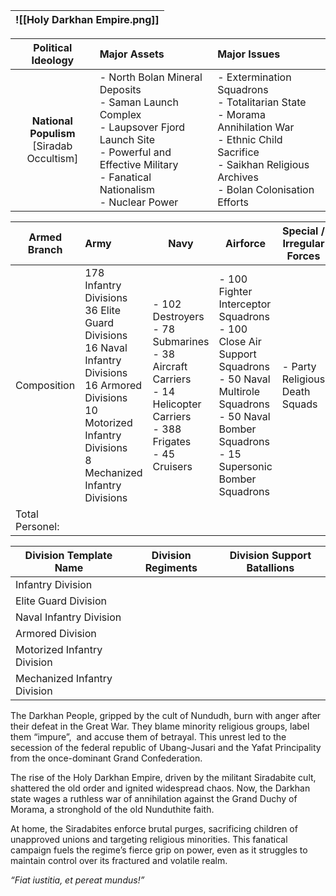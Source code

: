 
| ![[Holy Darkhan Empire.png]] |
| ---------------------------- |

|            **Political Ideology**            | **Major Assets**                                                                                                                                                             | Major Issues                                                                                                                                                               |
| :------------------------------------------: | :--------------------------------------------------------------------------------------------------------------------------------------------------------------------------- | :------------------------------------------------------------------------------------------------------------------------------------------------------------------------- |
| **National Populism**<br>[Siradab Occultism] | - North Bolan Mineral Deposits<br>- Saman Launch Complex<br>- Laupsover Fjord Launch Site<br>- Powerful and Effective Military<br>- Fanatical Nationalism<br>- Nuclear Power | - Extermination Squadrons<br>- Totalitarian State<br>- Morama Annihilation War<br>- Ethnic Child Sacrifice<br>- Saikhan Religious Archives<br>- Bolan Colonisation Efforts |

| Armed Branch    | Army                                                                                                                                                                            | Navy                                                                                                                         | Airforce                                                                                                                                                                      | Special / Irregular Forces     | Nuclear Arsenal                                       |
| --------------- | :------------------------------------------------------------------------------------------------------------------------------------------------------------------------------ | ---------------------------------------------------------------------------------------------------------------------------- | ----------------------------------------------------------------------------------------------------------------------------------------------------------------------------- | ------------------------------ | ----------------------------------------------------- |
| Composition     | 178 Infantry Divisions<br>36 Elite Guard Divisions<br>16 Naval Infantry Divisions<br>16 Armored Divisions<br>10 Motorized Infantry Divisions<br>8 Mechanized Infantry Divisions | - 102 Destroyers<br>- 78 Submarines<br>- 38 Aircraft Carriers<br>- 14 Helicopter Carriers<br>- 388 Frigates<br>- 45 Cruisers | - 100 Fighter Interceptor Squadrons<br>- 100 Close Air Support Squadrons<br>- 50 Naval Multirole Squadrons<br>- 50 Naval Bomber Squadrons<br>- 15 Supersonic Bomber Squadrons | - Party Religious Death Squads | - 315 Thermonuclear Weapons<br>- 1062 Nuclear Weapons |
| Total Personel: |                                                                                                                                                                                 |                                                                                                                              |                                                                                                                                                                               |                                |                                                       |

| Division Template Name       | Division Regiments | Division Support Batallions |
| ---------------------------- | ------------------ | --------------------------- |
| Infantry Division            |                    |                             |
| Elite Guard Division         |                    |                             |
| Naval Infantry Division      |                    |                             |
| Armored Division             |                    |                             |
| Motorized Infantry Division  |                    |                             |
| Mechanized Infantry Division |                    |                             |
The Darkhan People, gripped by the cult of Nundudh, burn with anger after their defeat in the Great War. They blame minority religious groups, label them “impure”,  and accuse them of betrayal. This unrest led to the secession of the federal republic of Ubang-Jusari and the Yafat Principality from the once-dominant Grand Confederation.

The rise of the Holy Darkhan Empire, driven by the militant Siradabite cult, shattered the old order and ignited widespread chaos. Now, the Darkhan state wages a ruthless war of annihilation against the Grand Duchy of Morama, a stronghold of the old Nunduthite faith.

At home, the Siradabites enforce brutal purges, sacrificing children of unapproved unions and targeting religious minorities. This fanatical campaign fuels the regime’s fierce grip on power, even as it struggles to maintain control over its fractured and volatile realm.
  
*“Fiat iustitia, et pereat mundus!”*